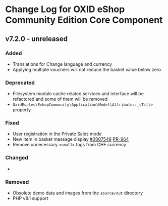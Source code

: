 # Change Log for OXID eShop Community Edition Core Component

## v7.2.0 - unreleased

### Added
- Translations for Change language and currency
- Applying multiple vouchers will not reduce the basket value below zero

### Deprecated
- Filesystem module cache related services and interface will be refactored and some of them will be removed
- `OxidEsales\EshopCommunity\Application\Model\Attribute::_sTitle` property

### Fixed
- User registration in the Private Sales mode
- New item in basket message display [#0007548](https://bugs.oxid-esales.com/view.php?id=7548) [PR-964](https://github.com/OXID-eSales/oxideshop_ce/pull/964)
- Remove unnecessary `<small>` tags from CHF currency

### Changed
-  

### Removed
- Obsolete demo data and images from the `source/out` directory
- PHP v8.1 support

